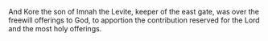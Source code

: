 And Kore the son of Imnah the Levite, keeper of the east gate, was over the freewill offerings to God, to apportion the contribution reserved for the Lord and the most holy offerings.
